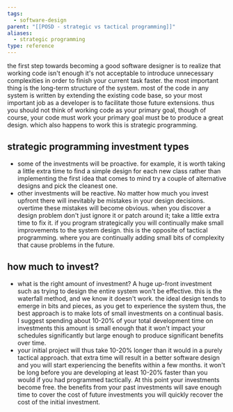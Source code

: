 ```yaml
---
tags:
  - software-design
parent: "[[POSD - strategic vs tactical programming]]"
aliases:
  - strategic programming
type: reference
---
```

the first step towards becoming a good software designer is to realize that working code isn't enough it's not acceptable to introduce unnecessary complexities in order to finish your current task faster.
the most important thing is the long-term structure of the system. most of the code in any system is written by extending the existing code base, so your most important job as a developer is to facilitate those future extensions. thus you should not think of working code as your primary goal, though of course, your code must work your primary goal must be to produce a great design. which also happens to work this is strategic programming.

## strategic programming investment types
- some of the investments will be proactive. for example, it is worth taking a little extra time to find a simple design for each new class rather than implementing the first idea that comes to mind try a couple of alternative designs and pick the cleanest one.
- other investments will be reactive. No matter how much you invest upfront there will inevitably be mistakes in your design decisions. overtime these mistakes will become obvious. when you discover a design problem don't just ignore it or patch around it; take a little extra time to fix it. if you program strategically you will continually make small improvements to the system design. this is the opposite of tactical programming. where you are continually adding small bits of complexity that cause problems in the future.
## how much to invest?
- what is the right amount of investment? A huge up-front investment such as trying to design the entire system won't be effective. this is the waterfall method, and we know it doesn't work. the ideal design tends to emerge in bits and pieces, as you get to experience the system thus, the best approach is to make lots of small investments on a continual basis. I suggest spending about 10-20% of your total development time on investments this amount is small enough that it won't impact your schedules significantly but large enough to produce significant benefits over time.
- your initial project will thus take 10-20% longer than it would in a purely tactical approach. that extra time will result in a better software design and you will start experiencing the benefits within a few months. it won't be long before you are developing at least 10-20% faster than you would if you had programmed tactically. At this point your investments become free. the benefits from your past investments will save enough time to cover the cost of future investments you will quickly recover the cost of the initial investment.
